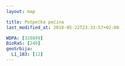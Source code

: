 ```yaml
---
layout: map

title: Potpećka pećina
last_modified_at: 2018-05-22T23:33:57+02:00

WDPA: [328899]
BioRaS: [249]
geoSrbija:
  L1_183: [12]
---
```

